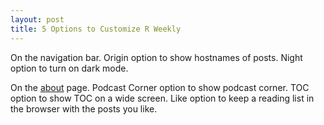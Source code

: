 ```yaml
---
layout: post
title: 5 Options to Customize R Weekly
---
```


On the navigation bar. Origin option to show hostnames of posts. Night option to turn on dark mode.

On the [about](https://rweekly.org/about.html#Options) page. Podcast Corner option to show podcast corner. TOC option to show TOC on a wide screen. Like option to keep a reading list in the browser with the posts you like.



